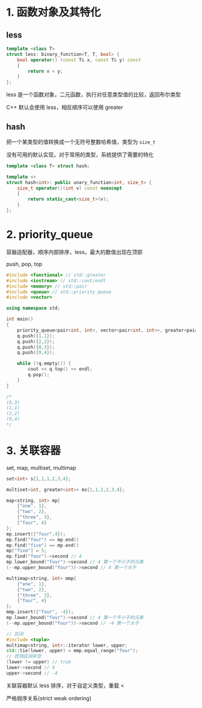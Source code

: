 # 1. 函数对象及其特化

## less
```c++
template <class T>
struct less: binary_function<T, T, bool> {
    bool operator() (const T& x, const T& y) const
    {
        return x < y;
    }
};
```
less 是一个函数对象，二元函数，执行对任意类型值的比较，返回布尔类型

C++ 默认会使用 less，相反顺序可以使用 greater

## hash
把一个某类型的值转换成一个无符号整数哈希值，类型为 `size_t`

没有可用的默认实现，对于常用的类型，系统提供了需要的特化
```c++
template <class T> struct hash;

template <>
struct hash<int>: public unary_function<int, size_t> {
    size_t operator()(int v) const noexcept
    {
        return static_cast<size_t>(v);
    }
};
```

# 2. priority_queue
容器适配器，顺序内部排序，less，最大的数值出现在顶部

push, pop, top
```c++
#include <functional> // std::greater
#include <iostream> // std::cout/endl
#include <memory> // std::pair
#include <queue> // std::priority_queue
#include <vector>

using namespace std;

int main()
{
    priority_queue<pair<int, int>, vector<pair<int, int>>, greater<pair<int, int>>> q;
    q.push({1,1});
    q.push({2,2});
    q.push({0,3});
    q.push({9,4});

    while (!q.empty()) {
        cout << q.top() << endl;
        q.pop();
    }
}

/*
(0,3)
(1,1)
(2,2)
(9,4)
*/
```

# 3. 关联容器
set, map, multiset, multimap

```c++
set<int> s{1,1,1,2,3,4};

multiset<int, greater<int>> ms{1,1,1,2,3,4};

map<string, int> mp{
    {"one", 1},
    {"two", 2},
    {"three", 3},
    {"four", 4}
};
mp.insert({"four",4});
mp.find("four") == mp.end()
mp.find("five") == mp.end()
mp["five"] = 5;
mp.find("four")->second // 4
mp.lower_bound("four")->second // 4 第一个不小于的元素
(--mp.upper_bound("four"))->second // 4 第一个大于

multimap<string, int> mmp{
    {"one", 1},
    {"two", 2},
    {"three", 3},
    {"four", 4}
};
mmp.insert({"four", -4});
mp.lower_bound("four")->second // 4 第一个不小于的元素
(--mp.upper_bound("four"))->second // -4 第一个大于

// 区间
#include <tuple>
multimap<string, int>::iterator lower, upper;
std::tie(lower, upper) = mmp.equal_range("four");
// 检测区间非空
(lower != upper) // true
lower->second // 4
upper->second // -4
```
关联容器默认 less 排序，对于自定义类型，重载 <

严格弱序关系(strict weak ordering)

